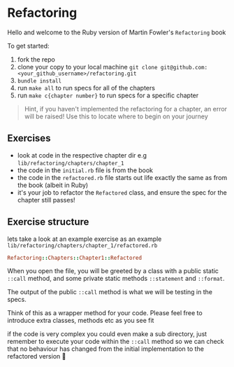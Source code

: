 # Refactoring

Hello and welcome to the Ruby version of Martin Fowler's `Refactoring` book

To get started:

1. fork the repo
2. clone your copy to your local machine
`git clone git@github.com:<your_github_username>/refactoring.git`
3. `bundle install`
4. run `make all` to run specs for all of the chapters
5. run `make c{chapter number}` to run specs for a specific chapter

> Hint, if you haven't implemented the refactoring for a chapter, an error will be raised! Use this to locate where to begin on your journey

## Exercises

- look at code in the respective chapter dir e.g `lib/refactoring/chapters/chapter_1`
- the code in the `initial.rb` file is from the book
- the code in the `refactored.rb` file starts out life exactly the same as from the book (albeit in Ruby)
- it's your job to refactor the `Refactored` class, and ensure the spec for the chapter still passes!

## Exercise structure

lets take a look at an example exercise as an example `lib/refactoring/chapters/chapter_1/refactored.rb`

```ruby
Refactoring::Chapters::Chapter1::Refactored
```

When you open the file, you will be greeted by a class with a public static `::call` method, and some private static methods `::statement` and `::format`.

The output of the public `::call` method is what we will be testing in the specs.

Think of this as a wrapper method for your code. Please feel free to introduce extra classes, methods etc as you see fit

if the code is very complex you could even make a sub directory, just remember to execute your code within the `::call` method so we can check that no behaviour has changed from the initial implementation to the refactored version 🙌
